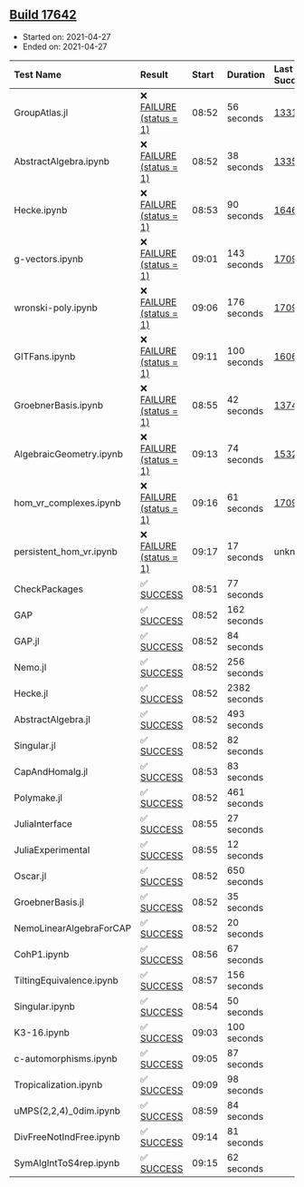 ## [Build 17642](https://oscarci.mathematik.uni-kl.de/job/oscar/17642/)

* Started on: 2021-04-27
* Ended on: 2021-04-27

| Test Name    | Result | Start | Duration | Last Success | First Failure |
|:-------------|:-------|:------|:---------|:-------------|:--------------|
| GroupAtlas.jl | ❌ [FAILURE (status = 1)](https://oscarci.mathematik.uni-kl.de/job/oscar/17642/artifact/logs/build-17642/GroupAtlas.jl.log) | 08:52 | 56 seconds | [13311](https://oscarci.mathematik.uni-kl.de/job/oscar/13311/) | [13312](https://oscarci.mathematik.uni-kl.de/job/oscar/13312/) |
| AbstractAlgebra.ipynb | ❌ [FAILURE (status = 1)](https://oscarci.mathematik.uni-kl.de/job/oscar/17642/artifact/logs/build-17642/AbstractAlgebra.ipynb.log) | 08:52 | 38 seconds | [13355](https://oscarci.mathematik.uni-kl.de/job/oscar/13355/) | [13356](https://oscarci.mathematik.uni-kl.de/job/oscar/13356/) |
| Hecke.ipynb | ❌ [FAILURE (status = 1)](https://oscarci.mathematik.uni-kl.de/job/oscar/17642/artifact/logs/build-17642/Hecke.ipynb.log) | 08:53 | 90 seconds | [16463](https://oscarci.mathematik.uni-kl.de/job/oscar/16463/) | [16464](https://oscarci.mathematik.uni-kl.de/job/oscar/16464/) |
| g-vectors.ipynb | ❌ [FAILURE (status = 1)](https://oscarci.mathematik.uni-kl.de/job/oscar/17642/artifact/logs/build-17642/g-vectors.ipynb.log) | 09:01 | 143 seconds | [17099](https://oscarci.mathematik.uni-kl.de/job/oscar/17099/) | [17100](https://oscarci.mathematik.uni-kl.de/job/oscar/17100/) |
| wronski-poly.ipynb | ❌ [FAILURE (status = 1)](https://oscarci.mathematik.uni-kl.de/job/oscar/17642/artifact/logs/build-17642/wronski-poly.ipynb.log) | 09:06 | 176 seconds | [17098](https://oscarci.mathematik.uni-kl.de/job/oscar/17098/) | [17099](https://oscarci.mathematik.uni-kl.de/job/oscar/17099/) |
| GITFans.ipynb | ❌ [FAILURE (status = 1)](https://oscarci.mathematik.uni-kl.de/job/oscar/17642/artifact/logs/build-17642/GITFans.ipynb.log) | 09:11 | 100 seconds | [16068](https://oscarci.mathematik.uni-kl.de/job/oscar/16068/) | [16069](https://oscarci.mathematik.uni-kl.de/job/oscar/16069/) |
| GroebnerBasis.ipynb | ❌ [FAILURE (status = 1)](https://oscarci.mathematik.uni-kl.de/job/oscar/17642/artifact/logs/build-17642/GroebnerBasis.ipynb.log) | 08:55 | 42 seconds | [13748](https://oscarci.mathematik.uni-kl.de/job/oscar/13748/) | [13749](https://oscarci.mathematik.uni-kl.de/job/oscar/13749/) |
| AlgebraicGeometry.ipynb | ❌ [FAILURE (status = 1)](https://oscarci.mathematik.uni-kl.de/job/oscar/17642/artifact/logs/build-17642/AlgebraicGeometry.ipynb.log) | 09:13 | 74 seconds | [15322](https://oscarci.mathematik.uni-kl.de/job/oscar/15322/) | [15323](https://oscarci.mathematik.uni-kl.de/job/oscar/15323/) |
| hom_vr_complexes.ipynb | ❌ [FAILURE (status = 1)](https://oscarci.mathematik.uni-kl.de/job/oscar/17642/artifact/logs/build-17642/hom_vr_complexes.ipynb.log) | 09:16 | 61 seconds | [17099](https://oscarci.mathematik.uni-kl.de/job/oscar/17099/) | [17100](https://oscarci.mathematik.uni-kl.de/job/oscar/17100/) |
| persistent_hom_vr.ipynb | ❌ [FAILURE (status = 1)](https://oscarci.mathematik.uni-kl.de/job/oscar/17642/artifact/logs/build-17642/persistent_hom_vr.ipynb.log) | 09:17 | 17 seconds | unknown | unknown |
| CheckPackages | ✅ [SUCCESS](https://oscarci.mathematik.uni-kl.de/job/oscar/17642/artifact/logs/build-17642/CheckPackages.log) | 08:51 | 77 seconds |  |  |
| GAP | ✅ [SUCCESS](https://oscarci.mathematik.uni-kl.de/job/oscar/17642/artifact/logs/build-17642/GAP.log) | 08:52 | 162 seconds |  |  |
| GAP.jl | ✅ [SUCCESS](https://oscarci.mathematik.uni-kl.de/job/oscar/17642/artifact/logs/build-17642/GAP.jl.log) | 08:52 | 84 seconds |  |  |
| Nemo.jl | ✅ [SUCCESS](https://oscarci.mathematik.uni-kl.de/job/oscar/17642/artifact/logs/build-17642/Nemo.jl.log) | 08:52 | 256 seconds |  |  |
| Hecke.jl | ✅ [SUCCESS](https://oscarci.mathematik.uni-kl.de/job/oscar/17642/artifact/logs/build-17642/Hecke.jl.log) | 08:52 | 2382 seconds |  |  |
| AbstractAlgebra.jl | ✅ [SUCCESS](https://oscarci.mathematik.uni-kl.de/job/oscar/17642/artifact/logs/build-17642/AbstractAlgebra.jl.log) | 08:52 | 493 seconds |  |  |
| Singular.jl | ✅ [SUCCESS](https://oscarci.mathematik.uni-kl.de/job/oscar/17642/artifact/logs/build-17642/Singular.jl.log) | 08:52 | 82 seconds |  |  |
| CapAndHomalg.jl | ✅ [SUCCESS](https://oscarci.mathematik.uni-kl.de/job/oscar/17642/artifact/logs/build-17642/CapAndHomalg.jl.log) | 08:53 | 83 seconds |  |  |
| Polymake.jl | ✅ [SUCCESS](https://oscarci.mathematik.uni-kl.de/job/oscar/17642/artifact/logs/build-17642/Polymake.jl.log) | 08:52 | 461 seconds |  |  |
| JuliaInterface | ✅ [SUCCESS](https://oscarci.mathematik.uni-kl.de/job/oscar/17642/artifact/logs/build-17642/JuliaInterface.log) | 08:55 | 27 seconds |  |  |
| JuliaExperimental | ✅ [SUCCESS](https://oscarci.mathematik.uni-kl.de/job/oscar/17642/artifact/logs/build-17642/JuliaExperimental.log) | 08:55 | 12 seconds |  |  |
| Oscar.jl | ✅ [SUCCESS](https://oscarci.mathematik.uni-kl.de/job/oscar/17642/artifact/logs/build-17642/Oscar.jl.log) | 08:52 | 650 seconds |  |  |
| GroebnerBasis.jl | ✅ [SUCCESS](https://oscarci.mathematik.uni-kl.de/job/oscar/17642/artifact/logs/build-17642/GroebnerBasis.jl.log) | 08:52 | 35 seconds |  |  |
| NemoLinearAlgebraForCAP | ✅ [SUCCESS](https://oscarci.mathematik.uni-kl.de/job/oscar/17642/artifact/logs/build-17642/NemoLinearAlgebraForCAP.log) | 08:52 | 20 seconds |  |  |
| CohP1.ipynb | ✅ [SUCCESS](https://oscarci.mathematik.uni-kl.de/job/oscar/17642/artifact/logs/build-17642/CohP1.ipynb.log) | 08:56 | 67 seconds |  |  |
| TiltingEquivalence.ipynb | ✅ [SUCCESS](https://oscarci.mathematik.uni-kl.de/job/oscar/17642/artifact/logs/build-17642/TiltingEquivalence.ipynb.log) | 08:57 | 156 seconds |  |  |
| Singular.ipynb | ✅ [SUCCESS](https://oscarci.mathematik.uni-kl.de/job/oscar/17642/artifact/logs/build-17642/Singular.ipynb.log) | 08:54 | 50 seconds |  |  |
| K3-16.ipynb | ✅ [SUCCESS](https://oscarci.mathematik.uni-kl.de/job/oscar/17642/artifact/logs/build-17642/K3-16.ipynb.log) | 09:03 | 100 seconds |  |  |
| c-automorphisms.ipynb | ✅ [SUCCESS](https://oscarci.mathematik.uni-kl.de/job/oscar/17642/artifact/logs/build-17642/c-automorphisms.ipynb.log) | 09:05 | 87 seconds |  |  |
| Tropicalization.ipynb | ✅ [SUCCESS](https://oscarci.mathematik.uni-kl.de/job/oscar/17642/artifact/logs/build-17642/Tropicalization.ipynb.log) | 09:09 | 98 seconds |  |  |
| uMPS(2,2,4)_0dim.ipynb | ✅ [SUCCESS](https://oscarci.mathematik.uni-kl.de/job/oscar/17642/artifact/logs/build-17642/uMPS-2-2-4-_0dim.ipynb.log) | 08:59 | 84 seconds |  |  |
| DivFreeNotIndFree.ipynb | ✅ [SUCCESS](https://oscarci.mathematik.uni-kl.de/job/oscar/17642/artifact/logs/build-17642/DivFreeNotIndFree.ipynb.log) | 09:14 | 81 seconds |  |  |
| SymAlgIntToS4rep.ipynb | ✅ [SUCCESS](https://oscarci.mathematik.uni-kl.de/job/oscar/17642/artifact/logs/build-17642/SymAlgIntToS4rep.ipynb.log) | 09:15 | 62 seconds |  |  |
